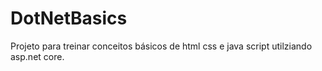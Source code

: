 # DotNetBasics
Projeto para treinar conceitos básicos de html css e java script utilziando asp.net core.
